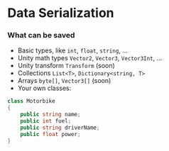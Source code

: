 # Data Serialization

### What can be saved

- Basic types, like `int`, `float`, `string`, ...
- Unity math types `Vector2`, `Vector3`, `Vector3Int`, ...
- Unity transform `Transform` (soon)
- Collections `List<T>`, `Dictionary<string, T>`
- Arrays `byte[]`, `Vector3[]` (soon)
- Your own classes:

```cs
class Motorbike
{
    public string name;
    public int fuel;
    public string driverName;
    public float power;
}
```

<!--
    What doesn!t work
    - meshes, game objects, prefabs, textures
    - high volume data
    - cyclic dependencies
    - polymorphism
-->
